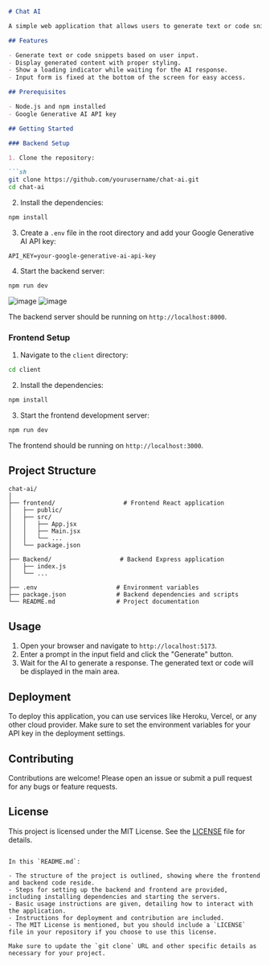 

```markdown
# Chat AI

A simple web application that allows users to generate text or code snippets using Google Generative AI. The backend is built with Express and the frontend is built with React.

## Features

- Generate text or code snippets based on user input.
- Display generated content with proper styling.
- Show a loading indicator while waiting for the AI response.
- Input form is fixed at the bottom of the screen for easy access.

## Prerequisites

- Node.js and npm installed
- Google Generative AI API key

## Getting Started

### Backend Setup

1. Clone the repository:

```sh
git clone https://github.com/yourusername/chat-ai.git
cd chat-ai
```

2. Install the dependencies:

```sh
npm install
```

3. Create a `.env` file in the root directory and add your Google Generative AI API key:

```
API_KEY=your-google-generative-ai-api-key
```

4. Start the backend server:

```sh
npm run dev
```
![image](https://github.com/Nandu-ramineni/Chat_AI/assets/123319320/efad126d-d303-4655-a658-e5ee739a9c37)
![image](https://github.com/Nandu-ramineni/Chat_AI/assets/123319320/de5e7922-d8c1-445f-b831-3a4b81dae89d)

The backend server should be running on `http://localhost:8000`.

### Frontend Setup

1. Navigate to the `client` directory:

```sh
cd client
```

2. Install the dependencies:

```sh
npm install
```

3. Start the frontend development server:

```sh
npm run dev
```

The frontend should be running on `http://localhost:3000`.

## Project Structure

```
chat-ai/
│
├── frontend/                   # Frontend React application
│   ├── public/
│   ├── src/
│   │   ├── App.jsx
│   │   ├── Main.jsx
│   │   └── ...
│   └── package.json
│
├── Backend/                   # Backend Express application
│   ├── index.js
│   └── ...
│
├── .env                      # Environment variables
├── package.json              # Backend dependencies and scripts
└── README.md                 # Project documentation
```

## Usage

1. Open your browser and navigate to `http://localhost:5173`.
2. Enter a prompt in the input field and click the "Generate" button.
3. Wait for the AI to generate a response. The generated text or code will be displayed in the main area.

## Deployment

To deploy this application, you can use services like Heroku, Vercel, or any other cloud provider. Make sure to set the environment variables for your API key in the deployment settings.

## Contributing

Contributions are welcome! Please open an issue or submit a pull request for any bugs or feature requests.

## License

This project is licensed under the MIT License. See the [LICENSE](LICENSE) file for details.
```

In this `README.md`:

- The structure of the project is outlined, showing where the frontend and backend code reside.
- Steps for setting up the backend and frontend are provided, including installing dependencies and starting the servers.
- Basic usage instructions are given, detailing how to interact with the application.
- Instructions for deployment and contribution are included.
- The MIT License is mentioned, but you should include a `LICENSE` file in your repository if you choose to use this license.

Make sure to update the `git clone` URL and other specific details as necessary for your project.
